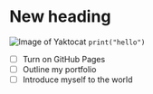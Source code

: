 # New heading 
![Image of Yaktocat](https://octodex.github.com/images/yaktocat.png)
`print("hello")`
- [ ] Turn on GitHub Pages
- [ ] Outline my portfolio
- [ ] Introduce myself to the world
